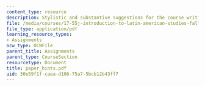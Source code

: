 ```yaml
---
content_type: resource
description: Stylistic and substantive suggestions for the course writing assignments
file: /media/courses/17-55j-introduction-to-latin-american-studies-fall-2006/30e59f1fcaead10675a75bcb12b43ff7_paper_hints.pdf
file_type: application/pdf
learning_resource_types:
- Assignments
ocw_type: OCWFile
parent_title: Assignments
parent_type: CourseSection
resourcetype: Document
title: paper_hints.pdf
uid: 30e59f1f-caea-d106-75a7-5bcb12b43ff7
---
```

